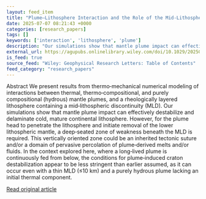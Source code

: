```yaml
---
layout: feed_item
title: "Plume–Lithosphere Interaction and the Role of the Mid‐Lithospheric Discontinuity in Craton Delamination"
date: 2025-07-07 08:21:43 +0000
categories: [research_papers]
tags: []
keywords: ['interaction', 'lithosphere', 'plume']
description: "Our simulations show that mantle plume impact can effectively destabilize and delaminate cold, mature continental lithosphere"
external_url: https://agupubs.onlinelibrary.wiley.com/doi/10.1029/2025GL116938?af=R
is_feed: true
source_feed: "Wiley: Geophysical Research Letters: Table of Contents"
feed_category: "research_papers"
---
```


Abstract We present results from thermo‐mechanical numerical modeling of interactions between thermal, thermo‐compositional, and purely compositional (hydrous) mantle plumes, and a rheologically layered lithosphere containing a mid‐lithospheric discontinuity (MLD). Our simulations show that mantle plume impact can effectively destabilize and delaminate cold, mature continental lithosphere. However, for the plume head to penetrate the lithosphere and initiate removal of the lower lithospheric mantle, a deep‐seated zone of weakness beneath the MLD is required. This vertically oriented zone could be an inherited tectonic suture and/or a domain of pervasive percolation of plume‐derived melts and/or fluids. In the context explored here, where a long‐lived plume is continuously fed from below, the conditions for plume‐induced craton destabilization appear to be less stringent than earlier assumed, as it can occur even with a thin MLD (≤10 km) and a purely hydrous plume lacking an initial thermal component.

[Read original article](https://agupubs.onlinelibrary.wiley.com/doi/10.1029/2025GL116938?af=R)
